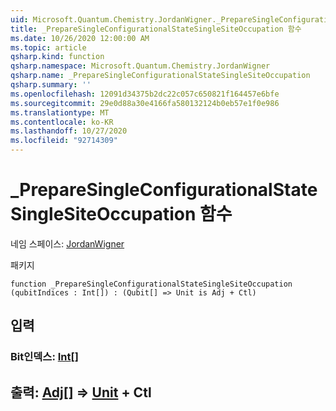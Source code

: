 ```yaml
---
uid: Microsoft.Quantum.Chemistry.JordanWigner._PrepareSingleConfigurationalStateSingleSiteOccupation
title: _PrepareSingleConfigurationalStateSingleSiteOccupation 함수
ms.date: 10/26/2020 12:00:00 AM
ms.topic: article
qsharp.kind: function
qsharp.namespace: Microsoft.Quantum.Chemistry.JordanWigner
qsharp.name: _PrepareSingleConfigurationalStateSingleSiteOccupation
qsharp.summary: ''
ms.openlocfilehash: 12091d34375b2dc22c057c650821f164457e6bfe
ms.sourcegitcommit: 29e0d88a30e4166fa580132124b0eb57e1f0e986
ms.translationtype: MT
ms.contentlocale: ko-KR
ms.lasthandoff: 10/27/2020
ms.locfileid: "92714309"
---
```

# <a name="_preparesingleconfigurationalstatesinglesiteoccupation-function"></a>_PrepareSingleConfigurationalStateSingleSiteOccupation 함수

네임 스페이스: [JordanWigner](xref:Microsoft.Quantum.Chemistry.JordanWigner)

패키지 [](https://nuget.org/packages/)




```qsharp
function _PrepareSingleConfigurationalStateSingleSiteOccupation (qubitIndices : Int[]) : (Qubit[] => Unit is Adj + Ctl)
```


## <a name="input"></a>입력

### <a name="qubitindices--int"></a>Bit인덱스: [Int](xref:microsoft.quantum.lang-ref.int)[]





## <a name="output--qubit--unit-adj--ctl"></a>출력: [Adj](xref:microsoft.quantum.lang-ref.qubit)[] => [Unit](xref:microsoft.quantum.lang-ref.unit) + Ctl

